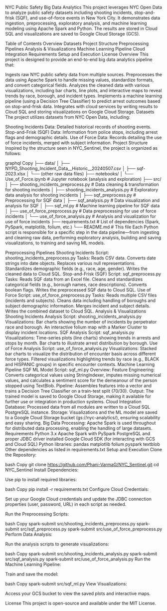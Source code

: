 NYC Public Safety Big Data Analytics
This project leverages NYC Open Data to analyze public safety datasets including shooting incidents, stop-and-frisk (SQF), and use-of-force events in New York City. It demonstrates data ingestion, preprocessing, exploratory analysis, and machine learning modeling using Apache Spark and Python. The results are stored in Cloud SQL and visualizations are saved to Google Cloud Storage (GCS).

Table of Contents
Overview
Datasets
Project Structure
Preprocessing Pipelines
Analysis & Visualizations
Machine Learning Pipeline
Cloud Integration
Requirements
Setup and Execution
License
Overview
This project is designed to provide an end-to-end big data analytics pipeline that:

Ingests raw NYC public safety data from multiple sources.
Preprocesses the data using Apache Spark to handle missing values, standardize formats, and convert categorical fields.
Analyzes the cleaned data with various visualizations, including bar charts, line plots, and interactive maps to reveal trends by race, borough, and incident types.
Implements a machine learning pipeline (using a Decision Tree Classifier) to predict arrest outcomes based on stop-and-frisk data.
Integrates with cloud services by writing results to Cloud SQL and storing visualizations on Google Cloud Storage.
Datasets
The project utilizes datasets from NYC Open Data, including:

Shooting Incidents Data: Detailed historical records of shooting events.
Stop-and-Frisk (SQF) Data: Information from police stops, including arrest flags and demographic details.
Use of Force Data: Records detailing the use of force incidents, merged with subject information.
Project Structure
Inspired by the structure seen in NYC_Sentinel, the project is organized as follows:

graphql
Copy
├── data/
│   ├── NYPD_Shooting_Incident_Data__Historic__20240507.csv
│   ├── sqf-2023.xlsx
│   └── (other raw data files)
├── notebooks/
│   └── Use_of_Force.ipynb                # Jupyter notebook (analysis and exploration)
├── src/
│   ├── shooting_incidents_preprocess.py  # Data cleaning & transformation for shooting incidents
│   ├── shooting_incidents_analysis.py    # Exploratory data analysis for shooting incidents
│   ├── sqf_preprocess.py                 # Preprocessing for SQF data
│   ├── sqf_analysis.py                   # Data visualization and analysis for SQF
│   ├── sqf_ml.py                         # Machine learning pipeline for SQF data
│   ├── use_of_force_preprocess.py        # Data preprocessing for use of force incidents
│   └── use_of_force_analysis.py          # Analysis and visualization for use of force incidents
├── requirements.txt                      # List of dependencies (Spark, PySpark, matplotlib, folium, etc.)
└── README.md                             # This file
Each Python script is responsible for a specific step in the data pipeline—from ingesting and cleaning raw data, performing exploratory analysis, building and saving visualizations, to training and saving ML models.

Preprocessing Pipelines
Shooting Incidents
Script: shooting_incidents_preprocess.py
Tasks:
Reads CSV data.
Converts date strings into date objects.
Replaces various null representations.
Standardizes demographic fields (e.g., race, age, gender).
Writes the cleaned data to Cloud SQL.
Stop-and-Frisk (SQF)
Script: sqf_preprocess.py
Tasks:
Reads SQF data from an Excel file.
Cleans and standardizes categorical fields (e.g., borough names, race descriptions).
Converts boolean flags.
Writes the preprocessed SQF data to Cloud SQL.
Use of Force
Script: use_of_force_preprocess.py
Tasks:
Reads multiple CSV files (incidents and subjects).
Cleans data including handling of boroughs and subject demographic information.
Merges incident and subject details.
Writes the combined dataset to Cloud SQL.
Analysis & Visualizations
Shooting Incidents Analysis
Script: shooting_incidents_analysis.py
Visualizations:
Bar charts showing the number of incidents by perpetrator race and borough.
An interactive folium map with a Marker Cluster to display incident locations.
SQF Analysis
Script: sqf_analysis.py
Visualizations:
Time-series plots (line charts) showing trends in arrests and stops by month.
Bar charts to illustrate arrest distribution by borough.
Use of Force Analysis
Script: use_of_force_analysis.py
Visualizations:
Stacked bar charts to visualize the distribution of encounter basis across different force types.
Filtered visualizations highlighting trends by race (e.g., BLACK and HISPANIC groups) in specific encounter contexts.
Machine Learning Pipeline
SQF ML Model
Script: sqf_ml.py
Overview:
Feature Engineering: Converts categorical values using StringIndexer, imputes missing numerical values, and calculates a sentiment score for the demeanour of the person stopped using TextBlob.
Pipeline: Assembles features into a vector and trains a Decision Tree Classifier on a train-test split (70/30).
Output: The trained model is saved to Google Cloud Storage, making it available for further use or integration in production systems.
Cloud Integration
Database: Processed data from all modules are written to a Cloud SQL PostgreSQL instance.
Storage: Visualizations and the ML model are saved to a Google Cloud Storage bucket (gs://nyc-analytics/), ensuring scalability and easy sharing.
Big Data Processing: Apache Spark is used throughout for distributed data processing, enabling the handling of large datasets.
Requirements
Python 3.x
Apache Spark with PySpark
PostgreSQL and proper JDBC driver installed
Google Cloud SDK (for interacting with GCS and Cloud SQL)
Python libraries:
pandas
matplotlib
folium
pyspark
textblob
Other dependencies as listed in requirements.txt
Setup and Execution
Clone the Repository:

bash
Copy
git clone https://github.com/Phani-VarmaG/NYC_Sentinel.git
cd NYC_Sentinel
Install Dependencies:

Use pip to install required libraries:

bash
Copy
pip install -r requirements.txt
Configure Cloud Credentials:

Set up your Google Cloud credentials and update the JDBC connection properties (user, password, URL) in each script as needed.

Run the Preprocessing Scripts:

bash
Copy
spark-submit src/shooting_incidents_preprocess.py
spark-submit src/sqf_preprocess.py
spark-submit src/use_of_force_preprocess.py
Perform Data Analysis:

Run the analysis scripts to generate visualizations:

bash
Copy
spark-submit src/shooting_incidents_analysis.py
spark-submit src/sqf_analysis.py
spark-submit src/use_of_force_analysis.py
Run the Machine Learning Pipeline:

Train and save the model:

bash
Copy
spark-submit src/sqf_ml.py
View Visualizations:

Access your GCS bucket to view the saved plots and interactive maps.

License
This project is open-source and available under the MIT License.
